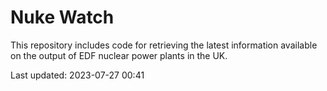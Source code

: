 # Nuke Watch

This repository includes code for retrieving the latest information available on the output of EDF nuclear power plants in the UK.

Last updated: 2023-07-27 00:41